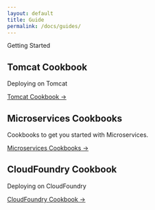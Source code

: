 ```yaml
---
layout: default
title: Guide
permalink: /docs/guides/
---
```


<section class="intro">
  <div class="grid">
    <div class="unit whole center-on-mobiles">
      <p class="first">Getting Started</p>
    </div>
  </div>
</section>
<section class="features">
  <div class="grid">
    <div class="unit one-third">
      <h2>Tomcat Cookbook</h2>
      <p>
        Deploying on Tomcat
       </p>
      <a href="TomcatCookbook">Tomcat Cookbook &rarr;</a>
    </div>
    <div class="unit one-third">
      <h2>Microservices Cookbooks</h2>
      <p>
        Cookbooks to get you started with Microservices.
      </p>
      <a href="MicroservicesCookbook">Microservices Cookbooks &rarr;</a>
    </div>
    <div class="unit one-third">
      <h2>CloudFoundry Cookbook</h2>
      <p>Deploying on CloudFoundry</p>
      <a href="CloudFoundryCookbook">CloudFoundry Cookbook &rarr;</a>
    </div>
    <div class="clear"></div>
  </div>
</section>


